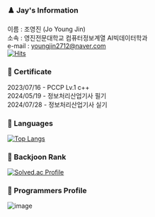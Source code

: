 ### ♟️ Jay's Information
이름 : 조영진 (Jo Young Jin)<br>
소속 : 영진전문대학교 컴퓨터정보계열 AI빅데이터학과<br> 
e-mail : youngjin2712@naver.com<br>
[![Hits](https://hits.seeyoufarm.com/api/count/incr/badge.svg?url=https%3A%2F%2Fgithub.com%2F0-0Jay%2Fhit-counter&count_bg=%23D57EEC&title_bg=%238813E9&icon=&icon_color=%23E7E7E7&title=hits&edge_flat=false)](https://hits.seeyoufarm.com)

### 🏅 Certificate
2023/07/16 - PCCP Lv.1 c++ <br>
2024/05/19 - 정보처리산업기사 필기 <br>
2024/07/28 - 정보처리산업기사 실기

### 💬 Languages
[![Top Langs](https://github-readme-stats.vercel.app/api/top-langs/?username=0-0Jay&hide=jupyternotebook)](https://github.com/0_0Jay/github-readme-stats)

### 🏅 Backjoon Rank
[![Solved.ac Profile](http://mazassumnida.wtf/api/v2/generate_badge?boj=youngjin2712)](https://solved.ac/youngjin2712/)

### 🏅 Programmers Profile
![image](https://github.com/user-attachments/assets/8bf817d3-a2b0-4bca-821b-9e952fc8eb55)

